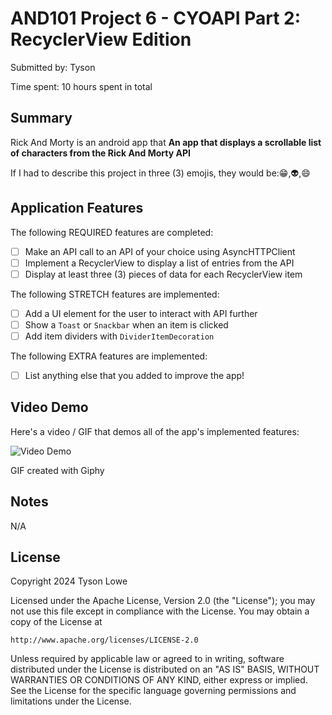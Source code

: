 # AND101 Project 6 - CYOAPI Part 2: RecyclerView Edition

Submitted by: Tyson

Time spent: 10 hours spent in total

## Summary

Rick And Morty is an android app that **An app that displays a scrollable list of characters from the Rick And Morty API**

If I had to describe this project in three (3) emojis, they would be:😁,👽,😄

## Application Features

<!-- (This is a comment) Please be sure to change the [ ] to [x] for any features you completed.  If a feature is not checked [x], you might miss the points for that item! -->

The following REQUIRED features are completed:

- [ ] Make an API call to an API of your choice using AsyncHTTPClient
- [ ] Implement a RecyclerView to display a list of entries from the API
- [ ] Display at least three (3) pieces of data for each RecyclerView item

The following STRETCH features are implemented:

- [ ] Add a UI element for the user to interact with API further
- [ ] Show a `Toast` or `Snackbar` when an item is clicked
- [ ] Add item dividers with `DividerItemDecoration`

The following EXTRA features are implemented:

- [ ] List anything else that you added to improve the app!

## Video Demo

Here's a video / GIF that demos all of the app's implemented features:

<img src='https://media.giphy.com/media/v1.Y2lkPTc5MGI3NjExYjBhN2VmdGc0eXh2cmp5am1lM3Q4YzNrc205Z2J4dWZwbDVmc2M5bSZlcD12MV9pbnRlcm5hbF9naWZfYnlfaWQmY3Q9Zw/53vBc6uueuZoGhiqrU/giphy.gif' title='Video Demo' width='' alt='Video Demo' />

GIF created with Giphy

<!-- Recommended tools:
- [Kap](https://getkap.co/) for macOS
- [ScreenToGif](https://www.screentogif.com/) for Windows
- [peek](https://github.com/phw/peek) for Linux. -->

## Notes

N/A

## License

Copyright 2024 Tyson Lowe

Licensed under the Apache License, Version 2.0 (the "License");
you may not use this file except in compliance with the License.
You may obtain a copy of the License at

    http://www.apache.org/licenses/LICENSE-2.0

Unless required by applicable law or agreed to in writing, software
distributed under the License is distributed on an "AS IS" BASIS,
WITHOUT WARRANTIES OR CONDITIONS OF ANY KIND, either express or implied.
See the License for the specific language governing permissions and
limitations under the License.
